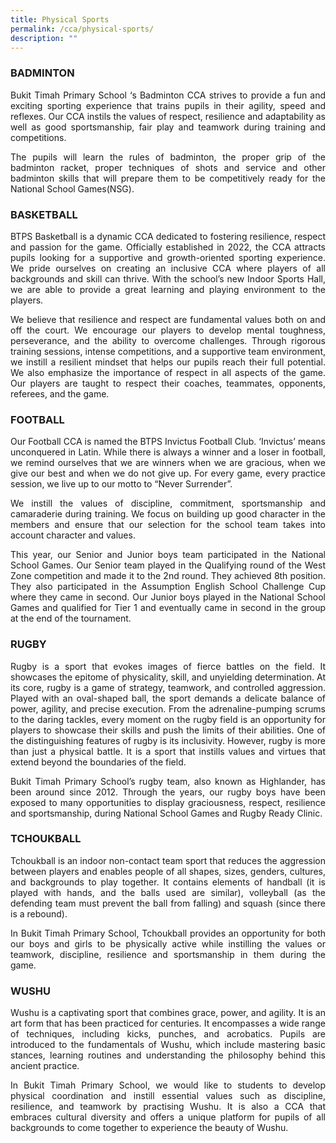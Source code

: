 ```yaml
---
title: Physical Sports
permalink: /cca/physical-sports/
description: ""
---
```

<h3>BADMINTON</h3>
<p align="justify">Bukit Timah Primary School ‘s Badminton CCA strives to provide a fun and exciting sporting experience that trains pupils in their agility, speed and reflexes. Our CCA instils the values of respect, resilience and adaptability as well as good sportsmanship, fair play and teamwork during training and competitions. </p>
<p align="justify">
The pupils will learn the rules of badminton, the proper grip of the badminton racket, proper techniques of shots and service and other badminton skills that will prepare them to be competitively ready for the National School Games(NSG).</p>

<h3>BASKETBALL</h3><p align="justify">
BTPS Basketball is a dynamic CCA dedicated to fostering resilience, respect and passion for the game. Officially established in 2022, the CCA attracts pupils looking for a supportive and growth-oriented sporting experience. We pride ourselves on creating an inclusive CCA where players of all backgrounds and skill can thrive. With the school’s new Indoor Sports Hall, we are able to provide a great learning and playing environment to the players. </p>
<p align="justify">
We believe that resilience and respect are fundamental values both on and off the court. We encourage our players to develop mental toughness, perseverance, and the ability to overcome challenges. Through rigorous training sessions, intense competitions, and a supportive team environment, we instill a resilient mindset that helps our pupils reach their full potential. We also emphasize the importance of respect in all aspects of the game. Our players are taught to respect their coaches, teammates, opponents, referees, and the game.</p>

<h3>FOOTBALL</h3><p align="justify">
Our Football CCA is named the BTPS Invictus Football Club. ‘Invictus’ means unconquered in Latin. While there is always a winner and a loser in football, we remind ourselves that we are winners when we are gracious, when we give our best and when we do not give up. For every game, every practice session, we live up to our motto to “Never Surrender”. </p>
<p align="justify">
We instill the values of discipline, commitment, sportsmanship and camaraderie during training. We focus on building up good character in the members and ensure that our selection for the school team takes into account character and values. </p>
<p align="justify">
This year, our Senior and Junior boys team participated in the National School Games. Our Senior team played in the Qualifying round of the West Zone competition and made it to the 2nd round. They achieved 8th position. They also participated in the Assumption English School Challenge Cup where they came in second. Our Junior boys played in the National School Games and qualified for Tier 1 and eventually came in second in the group at the end of the tournament. </p>

<h3>RUGBY</h3><p align="justify">
Rugby is a sport that evokes images of fierce battles on the field. It showcases the epitome of physicality, skill, and unyielding determination. At its core, rugby is a game of strategy, teamwork, and controlled aggression. Played with an oval-shaped ball, the sport demands a delicate balance of power, agility, and precise execution. From the adrenaline-pumping scrums to the daring tackles, every moment on the rugby field is an opportunity for players to showcase their skills and push the limits of their abilities. One of the distinguishing features of rugby is its inclusivity. However, rugby is more than just a physical battle. It is a sport that instills values and virtues that extend beyond the boundaries of the field.</p>
<p align="justify">
Bukit Timah Primary School’s rugby team, also known as Highlander, has been around since 2012. Through the years, our rugby boys have been exposed to many opportunities to display graciousness, respect, resilience and sportsmanship, during National School Games and Rugby Ready Clinic. </p>

<h3>TCHOUKBALL</h3><p align="justify">
Tchoukball is an indoor non-contact team sport that reduces the aggression between players and enables people of all shapes, sizes, genders, cultures, and backgrounds to play together. It contains elements of handball (it is played with hands, and the balls used are similar), volleyball (as the defending team must prevent the ball from falling) and squash (since there is a rebound).</p>
<p align="justify">
In Bukit Timah Primary School, Tchoukball provides an opportunity for both our boys and girls to be physically active while instilling the values or teamwork, discipline, resilience and sportsmanship in them during the game.  </p>

<h3>WUSHU</h3><p align="justify">
Wushu is a captivating sport that combines grace, power, and agility. It is an art form that has been practiced for centuries. It encompasses a wide range of techniques, including kicks, punches, and acrobatics. Pupils are introduced to the fundamentals of Wushu, which include mastering basic stances, learning routines and understanding the philosophy behind this ancient practice. </p>
<p align="justify">
In Bukit Timah Primary School, we would like to students to develop physical coordination and instill essential values such as discipline, resilience, and teamwork by practising Wushu. It is also a CCA that embraces cultural diversity and offers a unique platform for pupils of all backgrounds to come together to experience the beauty of Wushu. </p>



